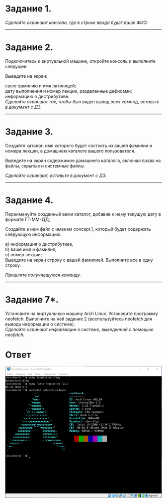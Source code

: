 # Задание 1.
*Сделайте скриншот консоли, где в строке ввода будет ваше ФИО.*

---

# Задание 2.
Подключитесь к виртуальной машине, откройте консоль и выполните следущее:  

Выведите на экран:  

свою фамилию и имя латиницей;  
дату выполнения и номер лекции, разделенные дефисами;  
информацию о дистрибутиве.  
*Сделайте скриншот так, чтобы был виден вывод всех команд, вставьте в документ с ДЗ.*


---


# Задание 3.
Создайте каталог, имя которого будет состоять из вашей фамилии и номера лекции, в домашнем каталоге вашего пользователя.  

Выведите на экран содержимое домашнего каталога, включая права на файлы, скрытые и системные файлы.  

*Сделайте скриншот, вставьте в документ с ДЗ.*

---

# Задание 4.
Переименуйте созданный вами каталог, добавив к нему текущую дату в формате ГГ-ММ-ДД;  

Создайте в нем файл с именем concept.1, который будет содержать следующую информацию:  

а) информация о дистрибутиве,  
б) ваше имя и фамилия,  
в) номер лекции;  
Выведите на экран строку с вашей фамилией. Выполните все в одну строку.  

*Пришлите получившуюся команду.*  

---

# Задание 7*.
Установите на виртуальную машину Arch Linux. Установите программу neofetch. Выполните на ней задание 2 (воспользуйтесь neofetch для вывода информации о системе).  
*Сделайте скриншот информации о системе, выведенной с помощью neofetch.*

# Ответ
![ScreenShot](https://github.com/pendolf1984/netology/blob/main/lesson2.2/Arch.PNG)
